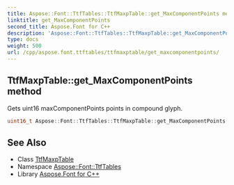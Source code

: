 ```yaml
---
title: Aspose::Font::TtfTables::TtfMaxpTable::get_MaxComponentPoints method
linktitle: get_MaxComponentPoints
second_title: Aspose.Font for C++
description: 'Aspose::Font::TtfTables::TtfMaxpTable::get_MaxComponentPoints method. Gets uint16 maxComponentPoints points in compound glyph in C++.'
type: docs
weight: 500
url: /cpp/aspose.font.ttftables/ttfmaxptable/get_maxcomponentpoints/
---
```

## TtfMaxpTable::get_MaxComponentPoints method


Gets uint16 maxComponentPoints points in compound glyph.

```cpp
uint16_t Aspose::Font::TtfTables::TtfMaxpTable::get_MaxComponentPoints() const
```

## See Also

* Class [TtfMaxpTable](../)
* Namespace [Aspose::Font::TtfTables](../../)
* Library [Aspose.Font for C++](../../../)
